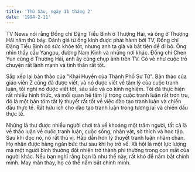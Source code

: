 ```yaml
---
title: 'Thứ Sáu, ngày 11 tháng 2'
date: '1994-2-11'
---
```

TV News nói rằng Đồng chí Đặng Tiểu Bình ở Thượng Hải, và ông ở Thượng Hải năm thứ bảy. Đánh giá từ ống kính được phát hành bởi TV, Đồng chí Đặng Tiểu Bình có sức khỏe tốt, nhưng anh ta già và bất tiện để đi bộ. Ông nhìn thấy cầu Yangpu, đường Nam Kinh và những nơi khác. Đồng chí Chen Yun cũng ở Thượng Hải, anh ấy cũng chụp ảnh trên TV. Có vẻ như cuộc trò chuyện rất lành mạnh và tinh thần rất tốt.

Sắp xếp lại bản thảo của "Khải Huyền của Thành Phố Sư Tử". Bản thảo của giáo viên Z cũng đã được viết, và nó được viết về tâm lý của cuộc tranh luận, tôi nghĩ nó được viết tốt, sâu sắc và có kinh nghiệm. Tôi đã thực hiện rất nhiều hình thức, và mối quan hệ tâm lý trong cuộc tranh luận rất trơn tru, đó là một bản tóm tắt lý thuyết rất tốt về việc đào tạo tranh luận và chiến đấu thực tế. Rất hữu ích cho đào tạo tranh luận trong tương lai và chiến đấu thực tế.

Những lá thư được nhiều người chơi trả về khoảng một trăm người, tất cả là về thảo luận về cuộc tranh luận, cuộc sống, nhân vật, sở thích và học tập. Sau khi đọc nó, nó rất thú vị. Hấp dẫn hơn lý thuyết tranh luận nhàm chán. Họ nhận được hàng ngàn bức thư sau khi họ trở về. Xã hội là một lực lượng mà một người bình thường đột nhiên trở thành phi thường trong con mắt của người khác. Nếu bạn nghĩ rằng bạn là như thế này, rất khó để nắm bắt chính mình. May mắn thay, họ có thể nắm bắt chính mình.